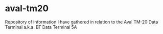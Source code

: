 # aval-tm20
Repository of information I have gathered in relation to the Aval TM-20 Data Terminal a.k.a. BT Data Terminal 5A 
